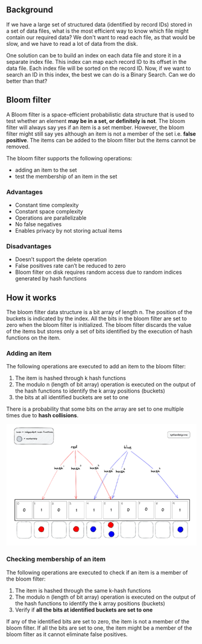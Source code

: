 ## Background

If we have a large set of structured data (identified by record IDs) stored in a set of data files, what is the most efficient way to know which file might contain our required data? We don't want to read each file, as that would be slow, and we have to read a lot of data from the disk.

One solution can be to build an index on each data file and store it in a separate index file. This index can map each record ID to its offset in the data file. Each index file will be sorted on the record ID. Now, if we want to search an ID in this index, the best we can do is a Binary Search. Can we do better than that?

## Bloom filter

A Bloom filter is a space-efficient probabilistic data structure that is used to test whether an element **may be in a set, or definitely is not**. The bloom filter will always say yes if an item is a set member. However, the bloom filter might still say yes although an item is not a member of the set i.e. **false positive**. The items can be added to the bloom filter but the items cannot be removed.

The bloom filter supports the following operations:

- adding an item to the set
- test the membership of an item in the set

### Advantages

- Constant time complexity
- Constant space complexity
- Operations are parallelizable
- No false negatives
- Enables privacy by not storing actual items

### Disadvantages

- Doesn’t support the delete operation
- False positives rate can’t be reduced to zero
- Bloom filter on disk requires random access due to random indices generated by hash functions

## How it works

The bloom filter data structure is a bit array of length n. The position of the buckets is indicated by the index. All the bits in the bloom filter are set to zero when the bloom filter is initialized. The bloom filter discards the value of the items but stores only a set of bits identified by the execution of hash functions on the item.

### Adding an item

The following operations are executed to add an item to the bloom filter:

1. The item is hashed through k hash functions
2. The modulo n (length of bit array) operation is executed on the output of the hash functions to identify the k array positions (buckets)
3. the bits at all identified buckets are set to one

There is a probability that some bits on the array are set to one multiple times due to **hash collisions**.

<img src="../assets/bloom-filter.png">

### Checking membership of an item

The following operations are executed to check if an item is a member of the bloom filter:

1. The item is hashed through the same k-hash functions
2. The modulo n (length of bit array) operation is executed on the output of the hash functions to identify the k array positions (buckets)
3. Verify if **all the bits at identified buckets are set to one**

If any of the identified bits are set to zero, the item is not a member of the bloom filter. If all the bits are set to one, the item might be a member of the bloom filter as it cannot eliminate false positives.
